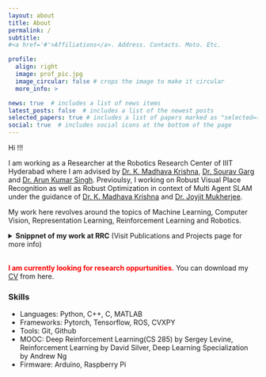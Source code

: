 ```yaml
---
layout: about
title: About
permalink: /
subtitle: 
#<a href='#'>Affiliations</a>. Address. Contacts. Moto. Etc.

profile:
  align: right
  image: prof_pic.jpg
  image_circular: false # crops the image to make it circular
  more_info: >

news: true  # includes a list of news items
latest_posts: false  # includes a list of the newest posts
selected_papers: true # includes a list of papers marked as "selected={true}"
social: true  # includes social icons at the bottom of the page
---
```


Hi !!!

I am working as a Researcher at the Robotics Research Center of IIIT Hyderabad where I am advised by [Dr. K. Madhava Krishna](https://robotics.iiit.ac.in/faculty_mkrishna/), [Dr. Sourav Garg](https://scholar.google.co.in/citations?user=oVS3HHIAAAAJ&hl=en) and [Dr. Arun Kumar Singh](https://tuit.ut.ee/en/content/arun-kumar-singh). Previoulsy, I working on Robust Visual Place Recognition as well as Robust Optimization in context of Multi Agent SLAM under the guidance of [Dr. K. Madhava Krishna](https://robotics.iiit.ac.in/faculty_mkrishna/) and [Dr. Joyjit Mukherjee](https://universe.bits-pilani.ac.in/hyderabad/jmukherjee/Profile).

<!-- My research here comes under broad topic of Represenation Learning in Robotics. -->
My work here revolves around the topics of Machine Learning, Computer Vision, Representation Learning, Reinforcement Learning and Robotics.


<details>

<summary><b>Snippnet of my work at RRC</b> (Visit Publications and Projects page for more info)</summary>
<br>
<b><b><i>Current Work</i></b></b>:
<ul>
<li>Depth Refinement and Completion using diffusion models.</li>
<li>Learning generalizable skills to adapt in unseen tasks.</li> <!-- Denoising depth images using diffusion models -->
</ul>

<b><b><i>Completed Work</i></b></b>:
<ul>
<li><b><b><i>Object Segmentation in Adverse weather condition</i></b></b>: Here, we extracted robust representations that are invariant to weather and used them for better Segmentation as well as Out-of-distribution performance.</li>
<li><b><b><i>SAM based Classification using Clustering</i></b></b>: We worked on using semantic information in SAM embeddings to classify objects via clustering with little to no training.</li>
<li><b><b><i>Koopman Operators for Linearizing Drone Dynamics</i></b></b>: We are linearizing Drone dynamics in Latent Space using <i>Koopman Theory</i> and use the obtained Linear model in path planning using <i>Convex Optimization</i>. </li>
<!-- <li><b><b><i>Other</i></b></b>: I worked on <i>Generative AI</i> and <i>Free-space estimation for faster Optimization using Deep Learning</i> for short time.</li> -->
 <!-- and *Physics Informed Neural Networks*.  -->
</ul>

</details>
<br>



<!-- Previously, I was an undergraduate student at BITS Pilani, Hyderabad Campus, where I majored in B.E. Electronics and Communication Engineering with a bachelor's thesis, on Multi Agent SLAM (_[more info](https://github.com/devapi016/Undergraduate-Thesis-Report)_), under the guidance of [Dr. K. Madhava Krishna](https://robotics.iiit.ac.in/faculty_mkrishna/) and [Dr. Joyjit Mukherjee](https://universe.bits-pilani.ac.in/hyderabad/jmukherjee/Profile). -->
<!-- __Interests__: I am interested  -->
<!-- My currect reseach interests are in Representation Learning in context of Generalization and Learning efficiently from given data(Extracting maximum info that is relevant to perform the task from data)  for human-like performance in case of Robotics or better performace in general. -->



<!-- My interests lie in AI/CV as well as its applications in the real world, especially through robotics. I want to create agents that can understand the data they get and use it efficiently to solve the problem at hand. Just like how humans do.  -->

<!-- **I am currently looking for research oppurtunities.** You can download my [CV](../assets/pdf/CV__SRI_MIHIR_DEVAPI_UNGARALA.pdf) from here. -->
<span style="color:red">**I am currently looking for research oppurtunities.**</span> You can download my [CV](https://devapi016.github.io/cv/) from here.

### Skills

- Languages: Python, C++, C, MATLAB
- Frameworks: Pytorch, Tensorflow, ROS, CVXPY
- Tools: Git, Github
- MOOC: Deep Reinforcement Learning(CS 285) by Sergey Levine, Reinforcement Learning by David Silver, Deep Learning Specialization by Andrew Ng
- Firmware: Arduino, Raspberry Pi
<!-- | | |
|----------:|:-------------|
| Languages | Python, C++, C, MATLAB |
| Frameworks | Pytorch, Tensorflow, ROS, CVXPY |
| Tools | Git, Github |
| MOOC | RL by Sutton & Barto Book, Deep Learning Specialization by Andrew Ng |
| Firmware | Arduino, Raspberry Pi | -->

